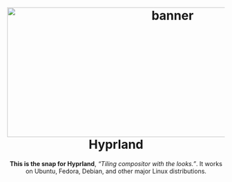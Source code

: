 <h1 align="center">
<img src="https://raw.githubusercontent.com/vaxerski/Hyprland/main/assets/header.svg" width="750" height="300" alt="banner">
<br />
  Hyprland
</h1>

<p align="center"><b>This is the snap for Hyprland</b>, <i>“Tiling compositor with the looks.”</i>. It works on Ubuntu, Fedora, Debian, and other major Linux
distributions.</p>
